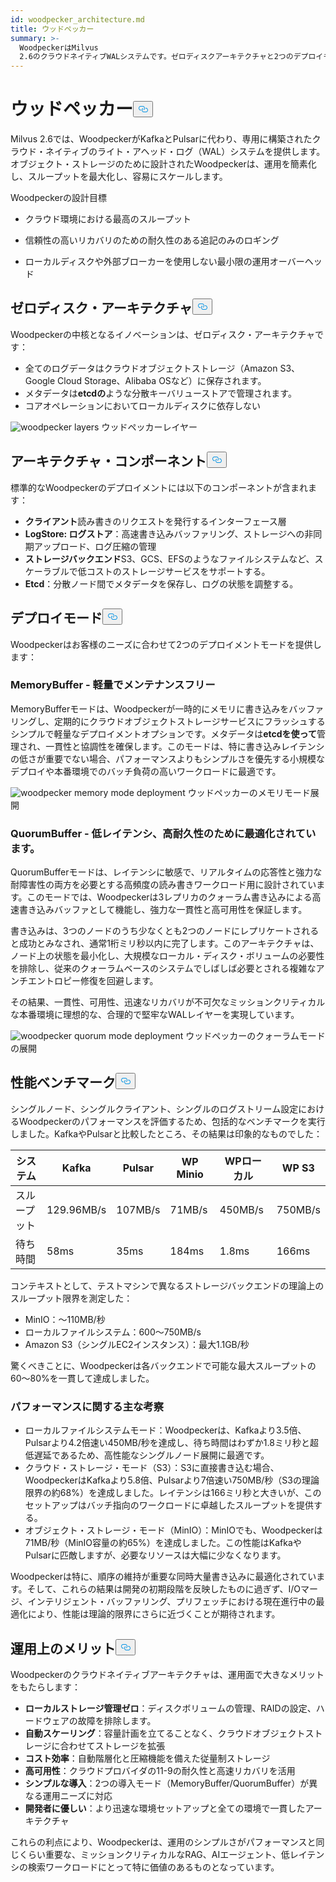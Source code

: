 ```yaml
---
id: woodpecker_architecture.md
title: ウッドペッカー
summary: >-
  WoodpeckerはMilvus
  2.6のクラウドネイティブWALシステムです。ゼロディスクアーキテクチャと2つのデプロイモードにより、オブジェクトストレージ上で高スループット、低運用オーバーヘッド、シームレスなスケーラビリティを実現します。
---
```

<h1 id="Woodpecker" class="common-anchor-header">ウッドペッカー<button data-href="#Woodpecker" class="anchor-icon" translate="no">
      <svg translate="no"
        aria-hidden="true"
        focusable="false"
        height="20"
        version="1.1"
        viewBox="0 0 16 16"
        width="16"
      >
        <path
          fill="#0092E4"
          fill-rule="evenodd"
          d="M4 9h1v1H4c-1.5 0-3-1.69-3-3.5S2.55 3 4 3h4c1.45 0 3 1.69 3 3.5 0 1.41-.91 2.72-2 3.25V8.59c.58-.45 1-1.27 1-2.09C10 5.22 8.98 4 8 4H4c-.98 0-2 1.22-2 2.5S3 9 4 9zm9-3h-1v1h1c1 0 2 1.22 2 2.5S13.98 12 13 12H9c-.98 0-2-1.22-2-2.5 0-.83.42-1.64 1-2.09V6.25c-1.09.53-2 1.84-2 3.25C6 11.31 7.55 13 9 13h4c1.45 0 3-1.69 3-3.5S14.5 6 13 6z"
        ></path>
      </svg>
    </button></h1><p>Milvus 2.6では、WoodpeckerがKafkaとPulsarに代わり、専用に構築されたクラウド・ネイティブのライト・アヘッド・ログ（WAL）システムを提供します。オブジェクト・ストレージのために設計されたWoodpeckerは、運用を簡素化し、スループットを最大化し、容易にスケールします。</p>
<p>Woodpeckerの設計目標</p>
<ul>
<li><p>クラウド環境における最高のスループット</p></li>
<li><p>信頼性の高いリカバリのための耐久性のある追記のみのロギング</p></li>
<li><p>ローカルディスクや外部ブローカーを使用しない最小限の運用オーバーヘッド</p></li>
</ul>
<h2 id="Zero-disk-architecture" class="common-anchor-header">ゼロディスク・アーキテクチャ<button data-href="#Zero-disk-architecture" class="anchor-icon" translate="no">
      <svg translate="no"
        aria-hidden="true"
        focusable="false"
        height="20"
        version="1.1"
        viewBox="0 0 16 16"
        width="16"
      >
        <path
          fill="#0092E4"
          fill-rule="evenodd"
          d="M4 9h1v1H4c-1.5 0-3-1.69-3-3.5S2.55 3 4 3h4c1.45 0 3 1.69 3 3.5 0 1.41-.91 2.72-2 3.25V8.59c.58-.45 1-1.27 1-2.09C10 5.22 8.98 4 8 4H4c-.98 0-2 1.22-2 2.5S3 9 4 9zm9-3h-1v1h1c1 0 2 1.22 2 2.5S13.98 12 13 12H9c-.98 0-2-1.22-2-2.5 0-.83.42-1.64 1-2.09V6.25c-1.09.53-2 1.84-2 3.25C6 11.31 7.55 13 9 13h4c1.45 0 3-1.69 3-3.5S14.5 6 13 6z"
        ></path>
      </svg>
    </button></h2><p>Woodpeckerの中核となるイノベーションは、ゼロディスク・アーキテクチャです：</p>
<ul>
<li>全てのログデータはクラウドオブジェクトストレージ（Amazon S3、Google Cloud Storage、Alibaba OSなど）に保存されます。</li>
<li>メタデータは<strong>etcdの</strong>ような分散キーバリューストアで管理されます。</li>
<li>コアオペレーションにおいてローカルディスクに依存しない</li>
</ul>
<p>
  
   <span class="img-wrapper"> <img translate="no" src="/docs/v2.6.x/assets/woodpecker_layers.png" alt="woodpecker layers" class="doc-image" id="woodpecker-layers" />
   </span> <span class="img-wrapper"> <span>ウッドペッカーレイヤー</span> </span></p>
<h2 id="Architecture-components" class="common-anchor-header">アーキテクチャ・コンポーネント<button data-href="#Architecture-components" class="anchor-icon" translate="no">
      <svg translate="no"
        aria-hidden="true"
        focusable="false"
        height="20"
        version="1.1"
        viewBox="0 0 16 16"
        width="16"
      >
        <path
          fill="#0092E4"
          fill-rule="evenodd"
          d="M4 9h1v1H4c-1.5 0-3-1.69-3-3.5S2.55 3 4 3h4c1.45 0 3 1.69 3 3.5 0 1.41-.91 2.72-2 3.25V8.59c.58-.45 1-1.27 1-2.09C10 5.22 8.98 4 8 4H4c-.98 0-2 1.22-2 2.5S3 9 4 9zm9-3h-1v1h1c1 0 2 1.22 2 2.5S13.98 12 13 12H9c-.98 0-2-1.22-2-2.5 0-.83.42-1.64 1-2.09V6.25c-1.09.53-2 1.84-2 3.25C6 11.31 7.55 13 9 13h4c1.45 0 3-1.69 3-3.5S14.5 6 13 6z"
        ></path>
      </svg>
    </button></h2><p>標準的なWoodpeckerのデプロイメントには以下のコンポーネントが含まれます：</p>
<ul>
<li><strong>クライアント</strong>読み書きのリクエストを発行するインターフェース層</li>
<li><strong>LogStore: ログストア</strong>：高速書き込みバッファリング、ストレージへの非同期アップロード、ログ圧縮の管理</li>
<li><strong>ストレージバックエンド</strong>S3、GCS、EFSのようなファイルシステムなど、スケーラブルで低コストのストレージサービスをサポートする。</li>
<li><strong>Etcd</strong>：分散ノード間でメタデータを保存し、ログの状態を調整する。</li>
</ul>
<h2 id="Deployment-modes" class="common-anchor-header">デプロイモード<button data-href="#Deployment-modes" class="anchor-icon" translate="no">
      <svg translate="no"
        aria-hidden="true"
        focusable="false"
        height="20"
        version="1.1"
        viewBox="0 0 16 16"
        width="16"
      >
        <path
          fill="#0092E4"
          fill-rule="evenodd"
          d="M4 9h1v1H4c-1.5 0-3-1.69-3-3.5S2.55 3 4 3h4c1.45 0 3 1.69 3 3.5 0 1.41-.91 2.72-2 3.25V8.59c.58-.45 1-1.27 1-2.09C10 5.22 8.98 4 8 4H4c-.98 0-2 1.22-2 2.5S3 9 4 9zm9-3h-1v1h1c1 0 2 1.22 2 2.5S13.98 12 13 12H9c-.98 0-2-1.22-2-2.5 0-.83.42-1.64 1-2.09V6.25c-1.09.53-2 1.84-2 3.25C6 11.31 7.55 13 9 13h4c1.45 0 3-1.69 3-3.5S14.5 6 13 6z"
        ></path>
      </svg>
    </button></h2><p>Woodpeckerはお客様のニーズに合わせて2つのデプロイメントモードを提供します：</p>
<h3 id="MemoryBuffer---Lightweight-and-maintenance-free" class="common-anchor-header">MemoryBuffer - 軽量でメンテナンスフリー</h3><p>MemoryBufferモードは、Woodpeckerが一時的にメモリに書き込みをバッファリングし、定期的にクラウドオブジェクトストレージサービスにフラッシュするシンプルで軽量なデプロイメントオプションです。メタデータは<strong>etcdを使って</strong>管理され、一貫性と協調性を確保します。このモードは、特に書き込みレイテンシの低さが重要でない場合、パフォーマンスよりもシンプルさを優先する小規模なデプロイや本番環境でのバッチ負荷の高いワークロードに最適です。</p>
<p>
  
   <span class="img-wrapper"> <img translate="no" src="/docs/v2.6.x/assets/woodpecker_memorybuffer_mode_deployment.png" alt="woodpecker memory mode deployment" class="doc-image" id="woodpecker-memory-mode-deployment" />
   </span> <span class="img-wrapper"> <span>ウッドペッカーのメモリモード展開</span> </span></p>
<h3 id="QuorumBuffer---Optimized-for-low-latency-high-durability" class="common-anchor-header">QuorumBuffer - 低レイテンシ、高耐久性のために最適化されています。</h3><p>QuorumBufferモードは、レイテンシに敏感で、リアルタイムの応答性と強力な耐障害性の両方を必要とする高頻度の読み書きワークロード用に設計されています。このモードでは、Woodpeckerは3レプリカのクォーラム書き込みによる高速書き込みバッファとして機能し、強力な一貫性と高可用性を保証します。</p>
<p>書き込みは、3つのノードのうち少なくとも2つのノードにレプリケートされると成功とみなされ、通常1桁ミリ秒以内に完了します。このアーキテクチャは、ノード上の状態を最小化し、大規模なローカル・ディスク・ボリュームの必要性を排除し、従来のクォーラムベースのシステムでしばしば必要とされる複雑なアンチエントロピー修復を回避します。</p>
<p>その結果、一貫性、可用性、迅速なリカバリが不可欠なミッションクリティカルな本番環境に理想的な、合理的で堅牢なWALレイヤーを実現しています。</p>
<p>
  
   <span class="img-wrapper"> <img translate="no" src="/docs/v2.6.x/assets/woodpecker_quorumbuffer_mode_deployment.png" alt="woodpecker quorum mode deployment" class="doc-image" id="woodpecker-quorum-mode-deployment" />
   </span> <span class="img-wrapper"> <span>ウッドペッカーのクォーラムモードの展開</span> </span></p>
<h2 id="Performance-benchmarks" class="common-anchor-header">性能ベンチマーク<button data-href="#Performance-benchmarks" class="anchor-icon" translate="no">
      <svg translate="no"
        aria-hidden="true"
        focusable="false"
        height="20"
        version="1.1"
        viewBox="0 0 16 16"
        width="16"
      >
        <path
          fill="#0092E4"
          fill-rule="evenodd"
          d="M4 9h1v1H4c-1.5 0-3-1.69-3-3.5S2.55 3 4 3h4c1.45 0 3 1.69 3 3.5 0 1.41-.91 2.72-2 3.25V8.59c.58-.45 1-1.27 1-2.09C10 5.22 8.98 4 8 4H4c-.98 0-2 1.22-2 2.5S3 9 4 9zm9-3h-1v1h1c1 0 2 1.22 2 2.5S13.98 12 13 12H9c-.98 0-2-1.22-2-2.5 0-.83.42-1.64 1-2.09V6.25c-1.09.53-2 1.84-2 3.25C6 11.31 7.55 13 9 13h4c1.45 0 3-1.69 3-3.5S14.5 6 13 6z"
        ></path>
      </svg>
    </button></h2><p>シングルノード、シングルクライアント、シングルのログストリーム設定におけるWoodpeckerのパフォーマンスを評価するため、包括的なベンチマークを実行しました。KafkaやPulsarと比較したところ、その結果は印象的なものでした：</p>
<table>
<thead>
<tr><th>システム</th><th>Kafka</th><th>Pulsar</th><th>WP Minio</th><th>WPローカル</th><th>WP S3</th></tr>
</thead>
<tbody>
<tr><td>スループット</td><td>129.96MB/s</td><td>107MB/s</td><td>71MB/s</td><td>450MB/s</td><td>750MB/s</td></tr>
<tr><td>待ち時間</td><td>58ms</td><td>35ms</td><td>184ms</td><td>1.8ms</td><td>166ms</td></tr>
</tbody>
</table>
<p>コンテキストとして、テストマシンで異なるストレージバックエンドの理論上のスループット限界を測定した：</p>
<ul>
<li>MinIO：～110MB/秒</li>
<li>ローカルファイルシステム：600～750MB/s</li>
<li>Amazon S3（シングルEC2インスタンス）：最大1.1GB/秒</li>
</ul>
<p>驚くべきことに、Woodpeckerは各バックエンドで可能な最大スループットの60～80%を一貫して達成しました。</p>
<h3 id="Key-performance-insights" class="common-anchor-header">パフォーマンスに関する主な考察</h3><ul>
<li>ローカルファイルシステムモード：Woodpeckerは、Kafkaより3.5倍、Pulsarより4.2倍速い450MB/秒を達成し、待ち時間はわずか1.8ミリ秒と超低遅延であるため、高性能なシングルノード展開に最適です。</li>
<li>クラウド・ストレージ・モード（S3）：S3に直接書き込む場合、WoodpeckerはKafkaより5.8倍、Pulsarより7倍速い750MB/秒（S3の理論限界の約68%）を達成しました。レイテンシは166ミリ秒と大きいが、このセットアップはバッチ指向のワークロードに卓越したスループットを提供する。</li>
<li>オブジェクト・ストレージ・モード（MinIO）：MinIOでも、Woodpeckerは71MB/秒（MinIO容量の約65%）を達成しました。この性能はKafkaやPulsarに匹敵しますが、必要なリソースは大幅に少なくなります。</li>
</ul>
<p>Woodpeckerは特に、順序の維持が重要な同時大量書き込みに最適化されています。そして、これらの結果は開発の初期段階を反映したものに過ぎず、I/Oマージ、インテリジェント・バッファリング、プリフェッチにおける現在進行中の最適化により、性能は理論的限界にさらに近づくことが期待されます。</p>
<h2 id="Operational-benefits" class="common-anchor-header">運用上のメリット<button data-href="#Operational-benefits" class="anchor-icon" translate="no">
      <svg translate="no"
        aria-hidden="true"
        focusable="false"
        height="20"
        version="1.1"
        viewBox="0 0 16 16"
        width="16"
      >
        <path
          fill="#0092E4"
          fill-rule="evenodd"
          d="M4 9h1v1H4c-1.5 0-3-1.69-3-3.5S2.55 3 4 3h4c1.45 0 3 1.69 3 3.5 0 1.41-.91 2.72-2 3.25V8.59c.58-.45 1-1.27 1-2.09C10 5.22 8.98 4 8 4H4c-.98 0-2 1.22-2 2.5S3 9 4 9zm9-3h-1v1h1c1 0 2 1.22 2 2.5S13.98 12 13 12H9c-.98 0-2-1.22-2-2.5 0-.83.42-1.64 1-2.09V6.25c-1.09.53-2 1.84-2 3.25C6 11.31 7.55 13 9 13h4c1.45 0 3-1.69 3-3.5S14.5 6 13 6z"
        ></path>
      </svg>
    </button></h2><p>Woodpeckerのクラウドネイティブアーキテクチャは、運用面で大きなメリットをもたらします：</p>
<ul>
<li><strong>ローカルストレージ管理ゼロ</strong>：ディスクボリュームの管理、RAIDの設定、ハードウェアの故障を排除します。</li>
<li><strong>自動スケーリング</strong>：容量計画を立てることなく、クラウドオブジェクトストレージに合わせてストレージを拡張</li>
<li><strong>コスト効率</strong>：自動階層化と圧縮機能を備えた従量制ストレージ</li>
<li><strong>高可用性</strong>：クラウドプロバイダの11-9の耐久性と高速リカバリを活用</li>
<li><strong>シンプルな導入</strong>：2つの導入モード（MemoryBuffer/QuorumBuffer）が異なる運用ニーズに対応</li>
<li><strong>開発者に優しい</strong>：より迅速な環境セットアップと全ての環境で一貫したアーキテクチャ</li>
</ul>
<p>これらの利点により、Woodpeckerは、運用のシンプルさがパフォーマンスと同じくらい重要な、ミッションクリティカルなRAG、AIエージェント、低レイテンシの検索ワークロードにとって特に価値のあるものとなっています。</p>
